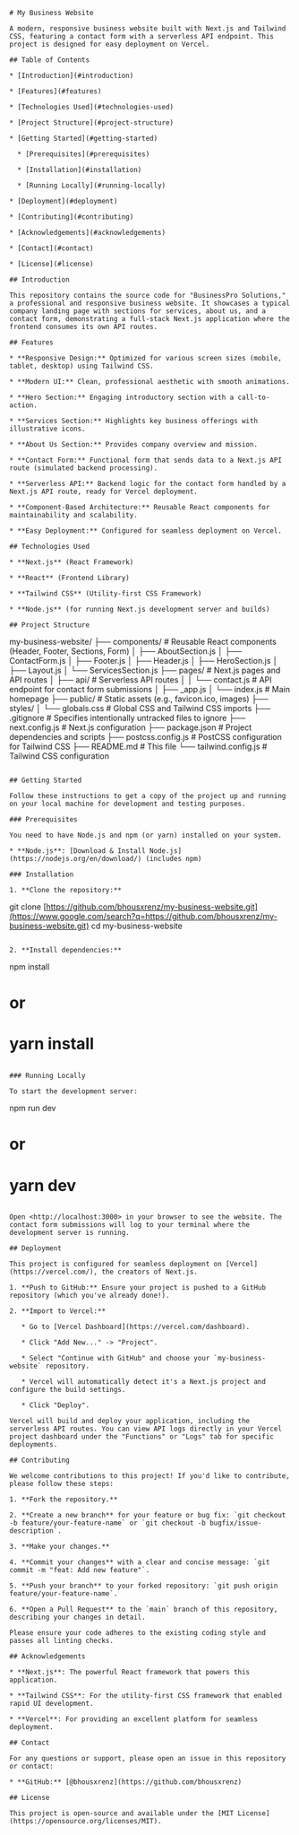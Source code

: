 ```
# My Business Website

A modern, responsive business website built with Next.js and Tailwind CSS, featuring a contact form with a serverless API endpoint. This project is designed for easy deployment on Vercel.

## Table of Contents

* [Introduction](#introduction)

* [Features](#features)

* [Technologies Used](#technologies-used)

* [Project Structure](#project-structure)

* [Getting Started](#getting-started)

  * [Prerequisites](#prerequisites)

  * [Installation](#installation)

  * [Running Locally](#running-locally)

* [Deployment](#deployment)

* [Contributing](#contributing)

* [Acknowledgements](#acknowledgements)

* [Contact](#contact)

* [License](#license)

## Introduction

This repository contains the source code for "BusinessPro Solutions," a professional and responsive business website. It showcases a typical company landing page with sections for services, about us, and a contact form, demonstrating a full-stack Next.js application where the frontend consumes its own API routes.

## Features

* **Responsive Design:** Optimized for various screen sizes (mobile, tablet, desktop) using Tailwind CSS.

* **Modern UI:** Clean, professional aesthetic with smooth animations.

* **Hero Section:** Engaging introductory section with a call-to-action.

* **Services Section:** Highlights key business offerings with illustrative icons.

* **About Us Section:** Provides company overview and mission.

* **Contact Form:** Functional form that sends data to a Next.js API route (simulated backend processing).

* **Serverless API:** Backend logic for the contact form handled by a Next.js API route, ready for Vercel deployment.

* **Component-Based Architecture:** Reusable React components for maintainability and scalability.

* **Easy Deployment:** Configured for seamless deployment on Vercel.

## Technologies Used

* **Next.js** (React Framework)

* **React** (Frontend Library)

* **Tailwind CSS** (Utility-first CSS Framework)

* **Node.js** (for running Next.js development server and builds)

## Project Structure

```

my-business-website/
├── components/           \# Reusable React components (Header, Footer, Sections, Form)
│   ├── AboutSection.js
│   ├── ContactForm.js
│   ├── Footer.js
│   ├── Header.js
│   ├── HeroSection.js
│   ├── Layout.js
│   └── ServicesSection.js
├── pages/                \# Next.js pages and API routes
│   ├── api/              \# Serverless API routes
│   │   └── contact.js    \# API endpoint for contact form submissions
│   ├── \_app.js
│   └── index.js          \# Main homepage
├── public/               \# Static assets (e.g., favicon.ico, images)
├── styles/
│   └── globals.css       \# Global CSS and Tailwind CSS imports
├── .gitignore            \# Specifies intentionally untracked files to ignore
├── next.config.js        \# Next.js configuration
├── package.json          \# Project dependencies and scripts
├── postcss.config.js     \# PostCSS configuration for Tailwind CSS
├── README.md             \# This file
└── tailwind.config.js    \# Tailwind CSS configuration

```

## Getting Started

Follow these instructions to get a copy of the project up and running on your local machine for development and testing purposes.

### Prerequisites

You need to have Node.js and npm (or yarn) installed on your system.

* **Node.js**: [Download & Install Node.js](https://nodejs.org/en/download/) (includes npm)

### Installation

1. **Clone the repository:**

```

git clone [https://github.com/bhousxrenz/my-business-website.git](https://www.google.com/search?q=https://github.com/bhousxrenz/my-business-website.git)
cd my-business-website

```

2. **Install dependencies:**

```

npm install

# or

# yarn install

```

### Running Locally

To start the development server:

```

npm run dev

# or

# yarn dev

```

Open <http://localhost:3000> in your browser to see the website. The contact form submissions will log to your terminal where the development server is running.

## Deployment

This project is configured for seamless deployment on [Vercel](https://vercel.com/), the creators of Next.js.

1. **Push to GitHub:** Ensure your project is pushed to a GitHub repository (which you've already done!).

2. **Import to Vercel:**

   * Go to [Vercel Dashboard](https://vercel.com/dashboard).

   * Click "Add New..." -> "Project".

   * Select "Continue with GitHub" and choose your `my-business-website` repository.

   * Vercel will automatically detect it's a Next.js project and configure the build settings.

   * Click "Deploy".

Vercel will build and deploy your application, including the serverless API routes. You can view API logs directly in your Vercel project dashboard under the "Functions" or "Logs" tab for specific deployments.

## Contributing

We welcome contributions to this project! If you'd like to contribute, please follow these steps:

1. **Fork the repository.**

2. **Create a new branch** for your feature or bug fix: `git checkout -b feature/your-feature-name` or `git checkout -b bugfix/issue-description`.

3. **Make your changes.**

4. **Commit your changes** with a clear and concise message: `git commit -m "feat: Add new feature"`.

5. **Push your branch** to your forked repository: `git push origin feature/your-feature-name`.

6. **Open a Pull Request** to the `main` branch of this repository, describing your changes in detail.

Please ensure your code adheres to the existing coding style and passes all linting checks.

## Acknowledgements

* **Next.js**: The powerful React framework that powers this application.

* **Tailwind CSS**: For the utility-first CSS framework that enabled rapid UI development.

* **Vercel**: For providing an excellent platform for seamless deployment.

## Contact

For any questions or support, please open an issue in this repository or contact:

* **GitHub:** [@bhousxrenz](https://github.com/bhousxrenz)

## License

This project is open-source and available under the [MIT License](https://opensource.org/licenses/MIT).
```
